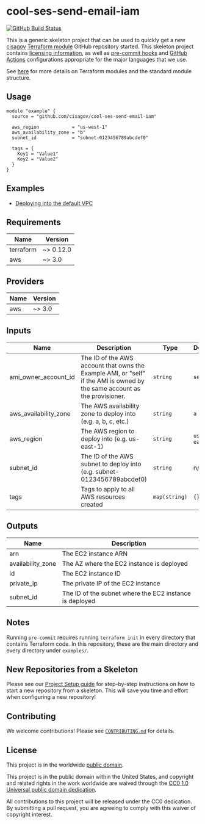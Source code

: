 # cool-ses-send-email-iam #

[![GitHub Build Status](https://github.com/cisagov/cool-ses-send-email-iam/workflows/build/badge.svg)](https://github.com/cisagov/cool-ses-send-email-iam/actions)

This is a generic skeleton project that can be used to quickly get a
new [cisagov](https://github.com/cisagov) [Terraform
module](https://www.terraform.io/docs/modules/index.html) GitHub
repository started.  This skeleton project contains [licensing
information](LICENSE), as well as [pre-commit
hooks](https://pre-commit.com) and
[GitHub Actions](https://github.com/features/actions) configurations
appropriate for the major languages that we use.

See [here](https://www.terraform.io/docs/modules/index.html) for more
details on Terraform modules and the standard module structure.

## Usage ##

```hcl
module "example" {
  source = "github.com/cisagov/cool-ses-send-email-iam"

  aws_region            = "us-west-1"
  aws_availability_zone = "b"
  subnet_id             = "subnet-0123456789abcdef0"

  tags = {
    Key1 = "Value1"
    Key2 = "Value2"
  }
}
```

## Examples ##

* [Deploying into the default VPC](https://github.com/cisagov/cool-ses-send-email-iam/tree/develop/examples/default_vpc)

## Requirements ##

| Name | Version |
|------|---------|
| terraform | ~> 0.12.0 |
| aws | ~> 3.0 |

## Providers ##

| Name | Version |
|------|---------|
| aws | ~> 3.0 |

## Inputs ##

| Name | Description | Type | Default | Required |
|------|-------------|------|---------|:--------:|
| ami_owner_account_id | The ID of the AWS account that owns the Example AMI, or "self" if the AMI is owned by the same account as the provisioner. | `string` | `self` | no |
| aws_availability_zone | The AWS availability zone to deploy into (e.g. a, b, c, etc.) | `string` | `a` | no |
| aws_region | The AWS region to deploy into (e.g. us-east-1) | `string` | `us-east-1` | no |
| subnet_id | The ID of the AWS subnet to deploy into (e.g. subnet-0123456789abcdef0) | `string` | n/a | yes |
| tags | Tags to apply to all AWS resources created | `map(string)` | `{}` | no |

## Outputs ##

| Name | Description |
|------|-------------|
| arn | The EC2 instance ARN |
| availability_zone | The AZ where the EC2 instance is deployed |
| id | The EC2 instance ID |
| private_ip | The private IP of the EC2 instance |
| subnet_id | The ID of the subnet where the EC2 instance is deployed |

## Notes ##

Running `pre-commit` requires running `terraform init` in every directory that
contains Terraform code. In this repository, these are the main directory and
every directory under `examples/`.

## New Repositories from a Skeleton ##

Please see our [Project Setup guide](https://github.com/cisagov/development-guide/tree/develop/project_setup)
for step-by-step instructions on how to start a new repository from
a skeleton. This will save you time and effort when configuring a
new repository!

## Contributing ##

We welcome contributions!  Please see [`CONTRIBUTING.md`](CONTRIBUTING.md) for
details.

## License ##

This project is in the worldwide [public domain](LICENSE).

This project is in the public domain within the United States, and
copyright and related rights in the work worldwide are waived through
the [CC0 1.0 Universal public domain
dedication](https://creativecommons.org/publicdomain/zero/1.0/).

All contributions to this project will be released under the CC0
dedication. By submitting a pull request, you are agreeing to comply
with this waiver of copyright interest.
